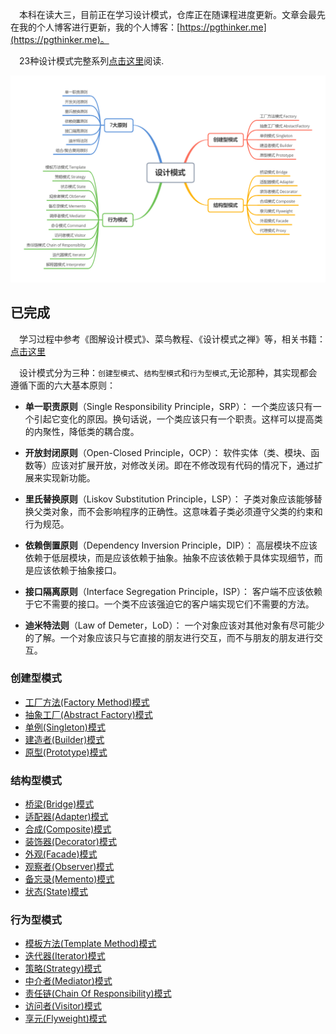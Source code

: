 &emsp;本科在读大三，目前正在学习设计模式，仓库正在随课程进度更新。文章会最先在我的个人博客进行更新，我的个人博客：[https://pgthinker.me](https://pgthinker.me)。

&emsp;23种设计模式完整系列[点击这里](https://pgthinker.me/category/%e8%ae%be%e8%ae%a1%e6%a8%a1%e5%bc%8f/)阅读.

![](./books/design%20patterns.png)

## 已完成

&emsp;学习过程中参考《图解设计模式》、菜鸟教程、《设计模式之禅》等，相关书籍：[点击这里](https://github.com/NingNing0111/java-design-patterns/tree/master/books)

&emsp;设计模式分为三种：`创建型模式`、`结构型模式`和`行为型模式`,无论那种，其实现都会遵循下面的六大基本原则：

- **单一职责原则**（Single Responsibility Principle，SRP）： 一个类应该只有一个引起它变化的原因。换句话说，一个类应该只有一个职责。这样可以提高类的内聚性，降低类的耦合度。

- **开放封闭原则**（Open-Closed Principle，OCP）： 软件实体（类、模块、函数等）应该对扩展开放，对修改关闭。即在不修改现有代码的情况下，通过扩展来实现新功能。

- **里氏替换原则**（Liskov Substitution Principle，LSP）： 子类对象应该能够替换父类对象，而不会影响程序的正确性。这意味着子类必须遵守父类的约束和行为规范。

- **依赖倒置原则**（Dependency Inversion Principle，DIP）： 高层模块不应该依赖于低层模块，而是应该依赖于抽象。抽象不应该依赖于具体实现细节，而是应该依赖于抽象接口。

- **接口隔离原则**（Interface Segregation Principle，ISP）： 客户端不应该依赖于它不需要的接口。一个类不应该强迫它的客户端实现它们不需要的方法。

- **迪米特法则**（Law of Demeter，LoD）： 一个对象应该对其他对象有尽可能少的了解。一个对象应该只与它直接的朋友进行交互，而不与朋友的朋友进行交互。




### 创建型模式

- [工厂方法(Factory Method)模式](https://pgthinker.me/2023/10/13/23%e7%a7%8d%e5%b8%b8%e7%94%a8%e8%ae%be%e8%ae%a1%e6%a8%a1%e5%bc%8f-%e5%b7%a5%e5%8e%82%e6%96%b9%e6%b3%95factory-method%e6%a8%a1%e5%bc%8f/)
- [抽象工厂(Abstract Factory)模式](https://pgthinker.me/2023/10/15/23%e7%a7%8d%e5%b8%b8%e7%94%a8%e8%ae%be%e8%ae%a1%e6%a8%a1%e5%bc%8f-%e6%8a%bd%e8%b1%a1%e5%b7%a5%e5%8e%82abstract-factory%e6%a8%a1%e5%bc%8f/)
- [单例(Singleton)模式](https://pgthinker.me/2023/10/13/23%e7%a7%8d%e5%b8%b8%e7%94%a8%e8%ae%be%e8%ae%a1%e6%a8%a1%e5%bc%8f-%e5%8d%95%e4%be%8bsingleton%e6%a8%a1%e5%bc%8f/)
- [建造者(Builder)模式](https://pgthinker.me/2023/10/15/23%e7%a7%8d%e5%b8%b8%e7%94%a8%e8%ae%be%e8%ae%a1%e6%a8%a1%e5%bc%8f-%e5%bb%ba%e9%80%a0%e8%80%85%e6%a8%a1%e5%bc%8f/)
- [原型(Prototype)模式](https://pgthinker.me/2023/10/13/23%e7%a7%8d%e5%b8%b8%e7%94%a8%e8%ae%be%e8%ae%a1%e6%a8%a1%e5%bc%8f-%e5%8e%9f%e5%9e%8bprototype%e6%a8%a1%e5%bc%8f/)

### 结构型模式

- [桥梁(Bridge)模式](https://pgthinker.me/2023/10/15/23%e7%a7%8d%e5%b8%b8%e7%94%a8%e8%ae%be%e8%ae%a1%e6%a8%a1%e5%bc%8f-%e6%a1%a5%e6%8e%a5bridge%e6%a8%a1%e5%bc%8f/)
- [适配器(Adapter)模式](https://pgthinker.me/2023/10/13/23%e7%a7%8d%e5%b8%b8%e7%94%a8%e8%ae%be%e8%ae%a1%e6%a8%a1%e5%bc%8f-%e9%80%82%e9%85%8d%e5%99%a8adapter%e6%a8%a1%e5%bc%8f/)
- [合成(Composite)模式](https://pgthinker.me/2023/10/17/23%e7%a7%8d%e5%b8%b8%e7%94%a8%e8%ae%be%e8%ae%a1%e6%a8%a1%e5%bc%8f-%e7%bb%84%e5%90%88composite%e6%a8%a1%e5%bc%8f/)
- [装饰器(Decorator)模式](https://pgthinker.me/2023/10/17/23%e7%a7%8d%e5%b8%b8%e7%94%a8%e8%ae%be%e8%ae%a1%e6%a8%a1%e5%bc%8f-%e8%a3%85%e9%a5%b0%e5%99%a8decorator%e6%a8%a1%e5%bc%8f/)
- [外观(Facade)模式](https://pgthinker.me/2023/10/17/23%e7%a7%8d%e5%b8%b8%e7%94%a8%e8%ae%be%e8%ae%a1%e6%a8%a1%e5%bc%8f-%e5%a4%96%e8%a7%82%ef%bc%88facade%ef%bc%89%e6%a8%a1%e5%bc%8f/)
- [观察者(Observer)模式](https://pgthinker.me/2023/10/22/23%e7%a7%8d%e5%b8%b8%e7%94%a8%e8%ae%be%e8%ae%a1%e6%a8%a1%e5%bc%8f-%e8%a7%82%e5%af%9f%e8%80%85observer%e6%a8%a1%e5%bc%8f/)
- [备忘录(Memento)模式](https://pgthinker.me/2023/10/22/23%e7%a7%8d%e5%b8%b8%e7%94%a8%e8%ae%be%e8%ae%a1%e6%a8%a1%e5%bc%8f-%e5%a4%87%e5%bf%98%e5%bd%95memento%e6%a8%a1%e5%bc%8f/)
- [状态(State)模式](https://pgthinker.me/2023/10/22/23%e7%a7%8d%e5%b8%b8%e7%94%a8%e8%ae%be%e8%ae%a1%e6%a8%a1%e5%bc%8f-%e7%8a%b6%e6%80%81state%e6%a8%a1%e5%bc%8f/)


### 行为型模式

- [模板方法(Template Method)模式](https://pgthinker.me/2023/10/13/23%e7%a7%8d%e5%b8%b8%e7%94%a8%e8%ae%be%e8%ae%a1%e6%a8%a1%e5%bc%8f-%e6%a8%a1%e6%9d%bf%e6%96%b9%e6%b3%95template-method%e6%a8%a1%e5%bc%8f/)
- [迭代器(Iterator)模式](https://pgthinker.me/2023/10/13/23%e7%a7%8d%e5%b8%b8%e7%94%a8%e8%ae%be%e8%ae%a1%e6%a8%a1%e5%bc%8f-%e8%bf%ad%e4%bb%a3%e5%99%a8iterator%e6%a8%a1%e5%bc%8f/)
- [策略(Strategy)模式](https://pgthinker.me/2023/10/15/23%e7%a7%8d%e5%b8%b8%e7%94%a8%e8%ae%be%e8%ae%a1%e6%a8%a1%e5%bc%8f-%e7%ad%96%e7%95%a5strategy%e6%a8%a1%e5%bc%8f/)
- [中介者(Mediator)模式](https://pgthinker.me/2023/10/17/23%e7%a7%8d%e5%b8%b8%e7%94%a8%e8%ae%be%e8%ae%a1%e6%a8%a1%e5%bc%8f-%e4%b8%ad%e4%bb%8b%e8%80%85mediator%e6%a8%a1%e5%bc%8f/)
- [责任链(Chain Of Responsibility)模式](https://pgthinker.me/2023/10/17/23%e7%a7%8d%e5%b8%b8%e7%94%a8%e8%ae%be%e8%ae%a1%e6%a8%a1%e5%bc%8f-%e8%b4%a3%e4%bb%bb%e9%93%bechain-of-responsibility%e6%a8%a1%e5%bc%8f/)
- [访问者(Visitor)模式](https://pgthinker.me/2023/10/17/23%e7%a7%8d%e5%b8%b8%e7%94%a8%e8%ae%be%e8%ae%a1%e6%a8%a1%e5%bc%8f-%e8%ae%bf%e9%97%ae%e8%80%85visitor%e6%a8%a1%e5%bc%8f/)
- [享元(Flyweight)模式](https://pgthinker.me/2023/10/22/23%e7%a7%8d%e8%ae%be%e8%ae%a1%e6%a8%a1%e5%bc%8f-%e4%ba%ab%e5%85%83flyweight%e6%a8%a1%e5%bc%8f/)
